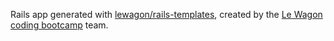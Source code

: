 Rails app generated with [lewagon/rails-templates](https://github.com/lewagon/rails-templates), created by the [Le Wagon coding bootcamp](https://www.lewagon.com) team.
<!-- Front -->
<!-- Responsive ultima actualizacion 25May25 -->

<!-- Admin -->
<!-- admin/edit 25May25-->
<!-- admin/index 25May25 -->
<!-- admin/new 25May25 -->

<!-- Articles -->
<!-- articles/edit 25May25 -->
<!-- articles/index 25May25 -->
<!-- articles/new 25May25 -->
<!-- articles/show 25May25 -->

<!-- Pages -->
<!-- admin_dashboard 25May25 -->
<!-- home -->
<!-- presentacion 25May25 -->
